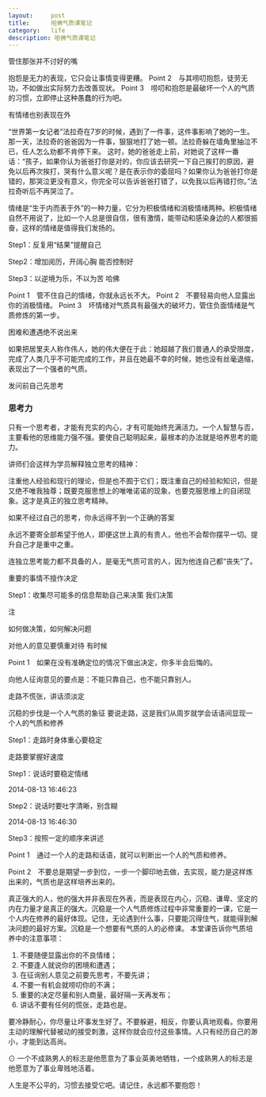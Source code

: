 ```yaml
---
layout:     post
title:      哈佛气质课笔记
category:   life
description: 哈佛气质课笔记
---
```

管住那张并不讨好的嘴


抱怨是无力的表现，它只会让事情变得更糟。
Point 2　与其唠叨抱怨，徒劳无功，不如做出实际努力去改善现状。
Point 3　唠叨和抱怨是最破坏一个人的气质的习惯，立即停止这种愚蠢的行为吧。

有情绪也别表现在外



“世界第一女记者”法拉奇在7岁的时候，遇到了一件事，这件事影响了她的一生。
那一天，法拉奇的爸爸因为一件事，狠狠地打了她一顿。法拉奇躲在墙角里抽泣不已，任人怎么劝都不肯停下来。
这时，她的爸爸走上前，对她说了这样一番话：“孩子，如果你认为爸爸打你是对的，你应该去研究一下自己挨打的原因，避免以后再次挨打，哭有什么意义呢？是在表示你的委屈吗？如果你认为爸爸打你是错的，那哭泣更没有意义，你完全可以告诉爸爸打错了，以免我以后再错打你。”法拉奇听后不再哭泣了。



情绪是“生于内而表于外”的一种力量，它分为积极情绪和消极情绪两种。积极情绪自然不用说了，比如一个人总是很自信，很有激情，能带动和感染身边的人都很振奋，这样的情绪是值得我们发扬的。



Step1：反复用“结果”提醒自己



Step2：增加阅历，开阔心胸
能否控制好



Step3：以逆境为乐，不以为苦
哈佛


Point 1　管不住自己的情绪，你就永远长不大。
Point 2　不要轻易向他人显露出你的消极情绪。
Point 3　坏情绪对气质具有最强大的破坏力，管住负面情绪是气质修炼的第一步。

困难和遭遇绝不说出来


如果把居里夫人称作伟人，她的伟大便在于此：她超越了我们普通人的承受限度，完成了人类几乎不可能完成的工作，并且在她最不幸的时候，她也没有丝毫退缩，表现出了一个强者的气质。

发问前自己先思考


### 思考力


只有一个思考者，才能有充实的内心，才有可能始终充满活力。一个人智慧与否，主要看他的思维能力强不强。要使自己聪明起来，最根本的办法就是培养思考的能力。


讲师们会这样为学员解释独立思考的精神：

注重他人经验和现行的理论，但是也不囿于它们；既注重自己的经验和知识，但是又绝不唯我独尊；既要克服思想上的唯唯诺诺的现象，也要克服思维上的自闭现象。这才是真正的独立思考精神。


如果不经过自己的思考，你永远得不到一个正确的答案


永远不要寄全部希望于他人，即便这世上真的有贵人，他也不会帮你摆平一切。提升自己才是重中之重。


连独立思考能力都不具备的人，是毫无气质可言的人，因为他连自己都“丧失”了。

重要的事情不擅作决定

Step1：收集尽可能多的信息帮助自己来决策
我们决策

注

如何做决策，如何解决问题


对他人的意见要慎重对待
有时候


Point 1　如果在没有准确定位的情况下做出决定，你多半会后悔的。


向他人征询意见的要点是：不能只靠自己，也不能只靠别人。

走路不慌张，讲话须淡定

沉稳的步伐是一个人气质的象征
要说走路，这是我们从周岁就学会话语间显现一个人的气质和修养

Step1：走路时身体重心要稳定


走路要掌握好速度

Step1：说话时要稳定情绪

2014-08-13 16:46:23

Step2：说话时要吐字清晰，别含糊

2014-08-13 16:46:30

Step3：按照一定的顺序来讲述


Point 1　通过一个人的走路和话语，就可以判断出一个人的气质和修养。

Point 2　不要总是期望一步到位，一步一个脚印地去做，去实现，能力是这样炼出来的，气质也是这样培养出来的。


真正强大的人，他的强大并非表现在外表，而是表现在内心，沉稳、谦卑、坚定的内在力量才是真正的强大。沉稳是一个人气质修炼过程中非常重要的一课，它是一个人内在修养的最好体现。记住，无论遇到什么事，只要能沉得住气，就能得到解决问题的最好方案。沉稳是一个想要有气质的人的必修课。
本堂课告诉你气质培养中的注意事项：
1. 不要随便显露出你的不良情绪；
2. 不要逢人就说你的困境和遭遇；
3. 在征询别人意见之前要先思考，不要先讲；
4. 不要一有机会就唠叨你的不满；
5. 重要的决定尽量和别人商量，最好隔一天再发布；
6. 讲话不要有任何的慌张，走路也是。


要冷静耐心，你尽量让坏事发生好了。不要躲避，相反，你要认真地观看。你要用主动的理解代替被动的接受刺激，这样你就会应付这些事情。人只有经历自己的渺小，才能到达高尚。


⊙ 一个不成熟男人的标志是他愿意为了事业英勇地牺牲，一个成熟男人的标志是他愿意为了事业卑贱地活着。


人生是不公平的，习惯去接受它吧。请记住，永远都不要抱怨！